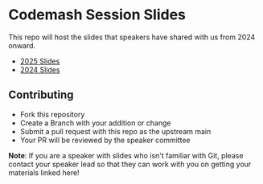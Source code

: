 # Codemash Session Slides

This repo will host the slides that speakers have shared with us from 2024 onward.

- [2025 Slides](2025/README.md)
- [2024 Slides](2024/README.md)

## Contributing

- Fork this repository
- Create a Branch with your addition or change
- Submit a pull request with this repo as the upstream main
- Your PR will be reviewed by the speaker committee

**Note**: If you are a speaker with slides who isn't familiar with Git, please contact your speaker lead so that they can work with you on getting your materials linked here!